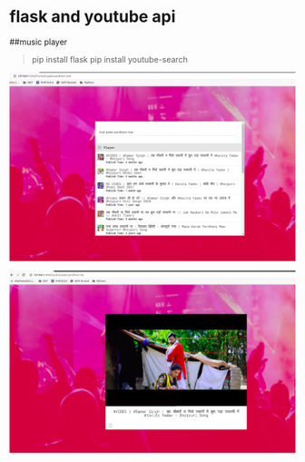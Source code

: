 # flask and youtube api
##music player

> pip install flask
> pip install youtube-search



![](screenshot.png)

![](screenshot2.png)
